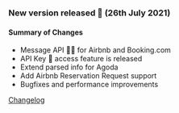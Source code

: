 ### New version released 🚀 (26th July 2021)

#### Summary of Changes
- Message API 💬💬 for Airbnb and Booking.com
- API Key 🔑 access feature is released
- Extend parsed info for Agoda
- Add Airbnb Reservation Request support
- Bugfixes and performance improvements

[Changelog](https://docs.channex.io/changelog#2021-07-26)
